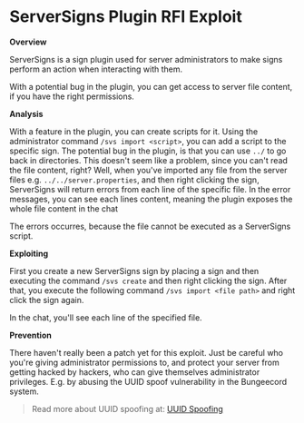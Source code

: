 # ServerSigns Plugin RFI Exploit

**Overview**

ServerSigns is a sign plugin used for server administrators to make signs perform an action when interacting with them.

With a potential bug in the plugin, you can get access to server file content, if you have the right permissions.

**Analysis**

With a feature in the plugin, you can create scripts for it. Using the administrator command `/svs import <script>`, you can add a script to the specific sign. The potential bug in the plugin, is that you can use `../` to go back in directories. This doesn't seem like a problem, since you can't read the file content, right? Well, when you've imported any file from the server files e.g. `../../server.properties`, and then right clicking the sign, ServerSigns will return errors from each line of the specific file. In the error messages, you can see each lines content, meaning the plugin exposes the whole file content in the chat

The errors occurres, because the file cannot be executed as a ServerSigns script.

**Exploiting**

First you create a new ServerSigns sign by placing a sign and then executing the command `/svs create` and then right clicking the sign. After that, you execute the following command `/svs import <file path>` and right click the sign again.

In the chat, you'll see each line of the specified file.

**Prevention**

There haven't really been a patch yet for this exploit. Just be careful who you're giving administrator permissions to, and protect your server from getting hacked by hackers, who can give themselves administrator privileges. E.g. by abusing the UUID spoof vulnerability in the Bungeecord system.
> Read more about UUID spoofing at: [UUID Spoofing](https://github.com/WodxTV/Griefing-Methods/tree/master/Exploitation/UUID%20Spoofing)